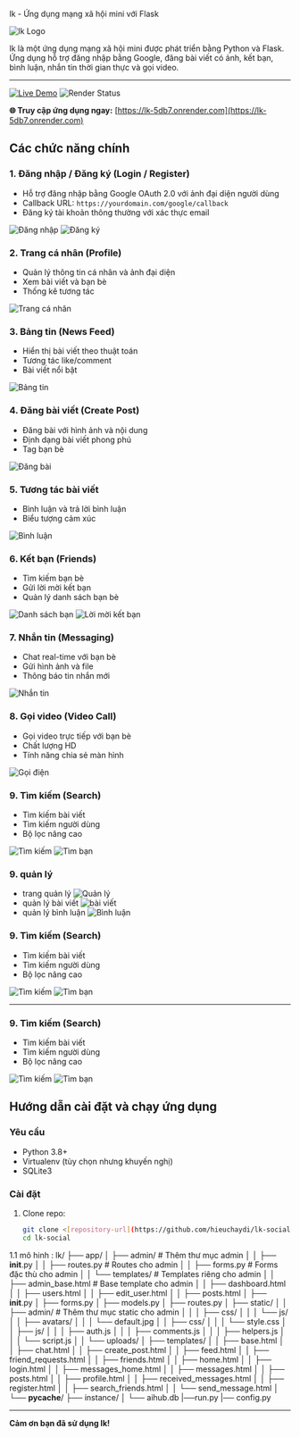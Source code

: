  lk - Ứng dụng mạng xã hội mini với Flask

![lk Logo](assets/logo.png)

lk là một ứng dụng mạng xã hội mini được phát triển bằng Python và Flask. Ứng dụng hỗ trợ đăng nhập bằng Google, đăng bài viết có ảnh, kết bạn, bình luận, nhắn tin thời gian thực và gọi video.

---
[![Live Demo](https://img.shields.io/badge/Demo-Live%20Site-brightgreen)](https://lk-5db7.onrender.com)
![Render Status](https://img.shields.io/website?down_message=offline&label=Render&up_message=online&url=https%3A%2F%2Flk-5db7.onrender.com)

**🌐 Truy cập ứng dụng ngay:** [https://lk-5db7.onrender.com](https://lk-5db7.onrender.com)

## Các chức năng chính

### 1. Đăng nhập / Đăng ký (Login / Register)
- Hỗ trợ đăng nhập bằng Google OAuth 2.0 với ảnh đại diện người dùng
- Callback URL: `https://yourdomain.com/google/callback`
- Đăng ký tài khoản thông thường với xác thực email

![Đăng nhập](assets/dangnhapgoogle.png)
![Đăng ký](assets/dangki.png)

### 2. Trang cá nhân (Profile)
- Quản lý thông tin cá nhân và ảnh đại diện
- Xem bài viết và bạn bè
- Thống kê tương tác

![Trang cá nhân](assets/profile.png)

### 3. Bảng tin (News Feed)
- Hiển thị bài viết theo thuật toán
- Tương tác like/comment
- Bài viết nổi bật

![Bảng tin](assets/newsfeed.png)

### 4. Đăng bài viết (Create Post)
- Đăng bài với hình ảnh và nội dung
- Định dạng bài viết phong phú
- Tag bạn bè

![Đăng bài](assets/dangbai.png)

### 5. Tương tác bài viết
- Bình luận và trả lời bình luận
- Biểu tượng cảm xúc

![Bình luận](assets/binhluan.png)

### 6. Kết bạn (Friends)
- Tìm kiếm bạn bè
- Gửi lời mời kết bạn
- Quản lý danh sách bạn bè

![Danh sách bạn](assets/danhsachban.png)
![Lời mời kết bạn](assets/loimoiketban.png)

### 7. Nhắn tin (Messaging)
- Chat real-time với bạn bè
- Gửi hình ảnh và file
- Thông báo tin nhắn mới

![Nhắn tin](assets/nhantin.png)

### 8. Gọi video (Video Call)
- Gọi video trực tiếp với bạn bè
- Chất lượng HD
- Tính năng chia sẻ màn hình

![Gọi điện](assets/goidien.png)

### 9. Tìm kiếm (Search)
- Tìm kiếm bài viết
- Tìm kiếm người dùng
- Bộ lọc nâng cao

![Tìm kiếm](assets/timkiem.png)
![Tìm bạn](assets/timkiembanthan.png)


### 9. quản lý
- trang quản lý
![Quản lý](assets/quanli.png)
- quản lý bài viết
![bài viết](assets/quanlibaiviet.png)
- quản lý bình luận
![Bình luận](assets/quanlybinhluan.png)




### 9. Tìm kiếm (Search)
- Tìm kiếm bài viết
- Tìm kiếm người dùng
- Bộ lọc nâng cao

![Tìm kiếm](assets/timkiem.png)
![Tìm bạn](assets/timkiembanthan.png)



---
### 9. Tìm kiếm (Search)
- Tìm kiếm bài viết
- Tìm kiếm người dùng
- Bộ lọc nâng cao

![Tìm kiếm](assets/timkiem.png)
![Tìm bạn](assets/timkiembanthan.png)



## Hướng dẫn cài đặt và chạy ứng dụng

### Yêu cầu
- Python 3.8+
- Virtualenv (tùy chọn nhưng khuyến nghị)
- SQLite3

### Cài đặt

1. Clone repo:
    ```bash
    git clone <[repository-url](https://github.com/hieuchaydi/lk-social.git)>
    cd lk-social
    ```

1.1 mô hinh :
lk/
├── app/
│   ├── admin/                     # Thêm thư mục admin
│   │   ├── __init__.py
│   │   ├── routes.py              # Routes cho admin
│   │   ├── forms.py               # Forms đặc thù cho admin
│   │   └── templates/             # Templates riêng cho admin
│   │       ├── admin_base.html    # Base template cho admin
│   │       ├── dashboard.html
│   │       ├── users.html
│   │       ├── edit_user.html
│   │       ├── posts.html
│   ├── __init__.py
│   ├── forms.py
│   ├── models.py
│   ├── routes.py
│   ├── static/
│   │   ├── admin/                 # Thêm thư mục static cho admin
│   │   │   ├── css/
│   │   │   └── js/
│   │   ├── avatars/
│   │   │   └── default.jpg
│   │   ├── css/
│   │   │   └── style.css
│   │   ├── js/
│   │   │   ├── auth.js
│   │   │   ├── comments.js
│   │   │   ├── helpers.js
│   │   │   └── script.js
│   │   └── uploads/
│   ├── templates/
│   │   ├── base.html
│   │   ├── chat.html
│   │   ├── create_post.html
│   │   ├── feed.html
│   │   ├── friend_requests.html
│   │   ├── friends.html
│   │   ├── home.html
│   │   ├── login.html
│   │   ├── messages_home.html
│   │   ├── messages.html
│   │   ├── posts.html
│   │   ├── profile.html
│   │   ├── received_messages.html
│   │   ├── register.html
│   │   ├── search_friends.html
│   │   └── send_message.html
│   └── __pycache__/
├── instance/
│   └── aihub.db
|──run.py
|── config.py


---

**Cảm ơn bạn đã sử dụng lk!**
